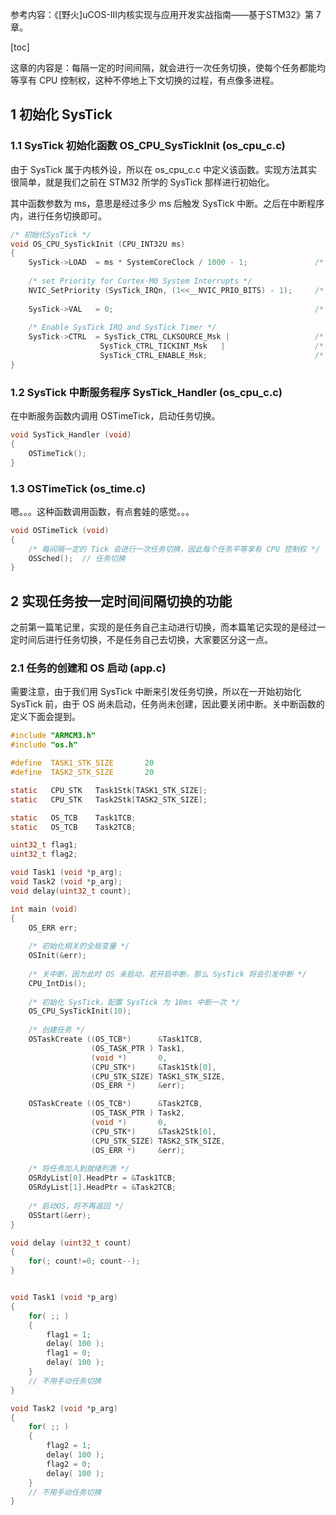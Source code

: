 参考内容：《[野火]uCOS-III内核实现与应用开发实战指南——基于STM32》第 7 章。

[toc]

这章的内容是：每隔一定的时间间隔，就会进行一次任务切换，使每个任务都能均等享有 CPU 控制权，这种不停地上下文切换的过程，有点像多进程。

## 1 初始化 SysTick
### 1.1 SysTick 初始化函数 OS_CPU_SysTickInit (os\_cpu\_c.c)

由于 SysTick 属于内核外设，所以在 os\_cpu\_c.c 中定义该函数。实现方法其实很简单，就是我们之前在 STM32 所学的 SysTick 那样进行初始化。

其中函数参数为 ms，意思是经过多少 ms 后触发 SysTick 中断。之后在中断程序内，进行任务切换即可。

```c
/* 初始化SysTick */
void OS_CPU_SysTickInit (CPU_INT32U ms)
{ 
	SysTick->LOAD  = ms * SystemCoreClock / 1000 - 1;    			/* set reload register */
	
	/* set Priority for Cortex-M0 System Interrupts */
	NVIC_SetPriority (SysTick_IRQn, (1<<__NVIC_PRIO_BITS) - 1); 	/* 优先级为 15 ( = (1<<3) - 1 ) */
	
	SysTick->VAL   = 0;                                          	/* Load the SysTick Counter Value */
	
	/* Enable SysTick IRQ and SysTick Timer */
	SysTick->CTRL  = SysTick_CTRL_CLKSOURCE_Msk | 					/* 选择时钟源为 SystemCoreClock */
					SysTick_CTRL_TICKINT_Msk   | 					/* 启用中断 */
					SysTick_CTRL_ENABLE_Msk;                 		/* 开启使能 */   	
}
```

### 1.2 SysTick 中断服务程序 SysTick_Handler (os\_cpu\_c.c)

在中断服务函数内调用 OSTimeTick，启动任务切换。

```c
void SysTick_Handler (void)
{
	OSTimeTick();
}
```

### 1.3 OSTimeTick (os_time.c)

嗯。。。这种函数调用函数，有点套娃的感觉。。。

```c
void OSTimeTick (void)
{
	/* 每间隔一定的 Tick 会进行一次任务切换，因此每个任务平等享有 CPU 控制权 */
	OSSched();  // 任务切换
}
```

## 2 实现任务按一定时间间隔切换的功能

之前第一篇笔记里，实现的是任务自己主动进行切换，而本篇笔记实现的是经过一定时间后进行任务切换，不是任务自己去切换，大家要区分这一点。

### 2.1 任务的创建和 OS 启动 (app.c)

需要注意，由于我们用 SysTick 中断来引发任务切换，所以在一开始初始化 SysTick 前，由于 OS 尚未启动，任务尚未创建，因此要关闭中断。关中断函数的定义下面会提到。

```c
#include "ARMCM3.h"
#include "os.h"

#define  TASK1_STK_SIZE       20
#define  TASK2_STK_SIZE       20

static   CPU_STK   Task1Stk[TASK1_STK_SIZE];
static   CPU_STK   Task2Stk[TASK2_STK_SIZE];

static   OS_TCB    Task1TCB;
static   OS_TCB    Task2TCB;

uint32_t flag1;
uint32_t flag2;

void Task1 (void *p_arg);
void Task2 (void *p_arg);
void delay(uint32_t count);

int main (void)
{
	OS_ERR err;
	
	/* 初始化相关的全局变量 */
	OSInit(&err);
	
	/* 关中断，因为此时 OS 未启动，若开启中断，那么 SysTick 将会引发中断 */
	CPU_IntDis();
	
	/* 初始化 SysTick，配置 SysTick 为 10ms 中断一次 */
	OS_CPU_SysTickInit(10);
	
	/* 创建任务 */
	OSTaskCreate ((OS_TCB*)      &Task1TCB, 
	              (OS_TASK_PTR ) Task1, 
	              (void *)       0,
	              (CPU_STK*)     &Task1Stk[0],
	              (CPU_STK_SIZE) TASK1_STK_SIZE,
	              (OS_ERR *)     &err);

	OSTaskCreate ((OS_TCB*)      &Task2TCB, 
	              (OS_TASK_PTR ) Task2, 
	              (void *)       0,
	              (CPU_STK*)     &Task2Stk[0],
	              (CPU_STK_SIZE) TASK2_STK_SIZE,
	              (OS_ERR *)     &err);
				  
	/* 将任务加入到就绪列表 */
	OSRdyList[0].HeadPtr = &Task1TCB;
	OSRdyList[1].HeadPtr = &Task2TCB;
	
	/* 启动OS，将不再返回 */				
	OSStart(&err);
}

void delay (uint32_t count)
{
	for(; count!=0; count--);
}


void Task1 (void *p_arg)
{
	for( ;; )
	{
		flag1 = 1;
		delay( 100 );		
		flag1 = 0;
		delay( 100 );
	}
	// 不用手动任务切换
}

void Task2 (void *p_arg)
{
	for( ;; )
	{
		flag2 = 1;
		delay( 100 );		
		flag2 = 0;
		delay( 100 );
	}
	// 不用手动任务切换
}

```
